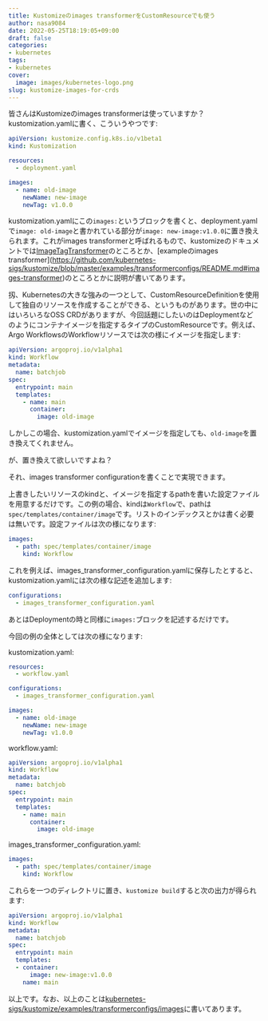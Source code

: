 ```yaml
---
title: Kustomizeのimages transformerをCustomResourceでも使う
author: nasa9084
date: 2022-05-25T18:19:05+09:00
draft: false
categories:
- kubernetes
tags:
- kubernetes
cover:
  image: images/kubernetes-logo.png
slug: kustomize-images-for-crds
---
```


皆さんはKustomizeのimages transformerは使っていますか？kustomization.yamlに書く、こういうやつです:

``` yaml
apiVersion: kustomize.config.k8s.io/v1beta1
kind: Kustomization

resources:
  - deployment.yaml

images:
  - name: old-image
    newName: new-image
    newTag: v1.0.0
```

kustomization.yamlにこの`images:`というブロックを書くと、deployment.yamlで`image: old-image`と書かれている部分が`image: new-image:v1.0.0`に置き換えられます。これがimages transformerと呼ばれるもので、kustomizeのドキュメントでは[ImageTagTransformer](https://kubectl.docs.kubernetes.io/references/kustomize/builtins/#_imagetagtransformer_)のところとか、[exampleのimages transformer](https://github.com/kubernetes-sigs/kustomize/blob/master/examples/transformerconfigs/README.md#images-transformer)のところとかに説明が書いてあります。

扨、Kubernetesの大きな強みの一つとして、CustomResourceDefinitionを使用して独自のリソースを作成することができる、というものがあります。世の中にはいろいろなOSS CRDがありますが、今回話題にしたいのはDeploymentなどのようにコンテナイメージを指定するタイプのCustomResourceです。例えば、Argo WorkflowsのWorkflowリソースでは次の様にイメージを指定します:

``` yaml
apiVersion: argoproj.io/v1alpha1
kind: Workflow
metadata:
  name: batchjob
spec:
  entrypoint: main
  templates:
    - name: main
      container:
        image: old-image
```

しかしこの場合、kustomization.yamlでイメージを指定しても、`old-image`を置き換えてくれません。

が、置き換えて欲しいですよね？

それ、images transformer configurationを書くことで実現できます。

上書きしたいリソースのkindと、イメージを指定するpathを書いた設定ファイルを用意するだけです。この例の場合、kindは`Workflow`で、pathは`spec/templates/container/image`です。リストのインデックスとかは書く必要は無いです。設定ファイルは次の様になります:

``` yaml
images:
  - path: spec/templates/container/image
    kind: Workflow
```

これを例えば、images_transformer_configuration.yamlに保存したとすると、kustomization.yamlには次の様な記述を追加します:

``` yaml
configurations:
  - images_transformer_configuration.yaml
```

あとはDeploymentの時と同様に`images:`ブロックを記述するだけです。

今回の例の全体としては次の様になります:

kustomization.yaml:

``` yaml
resources:
  - workflow.yaml

configurations:
  - images_transformer_configuration.yaml

images:
  - name: old-image
    newName: new-image
    newTag: v1.0.0
```

workflow.yaml:

``` yaml
apiVersion: argoproj.io/v1alpha1
kind: Workflow
metadata:
  name: batchjob
spec:
  entrypoint: main
  templates:
    - name: main
      container:
        image: old-image
```

images_transformer_configuration.yaml:

``` yaml
images:
  - path: spec/templates/container/image
    kind: Workflow
```

これらを一つのディレクトリに置き、`kustomize build`すると次の出力が得られます:

``` yaml
apiVersion: argoproj.io/v1alpha1
kind: Workflow
metadata:
  name: batchjob
spec:
  entrypoint: main
  templates:
  - container:
      image: new-image:v1.0.0
    name: main
```

以上です。なお、以上のことは[kubernetes-sigs/kustomize/examples/transformerconfigs/images](https://github.com/kubernetes-sigs/kustomize/blob/master/examples/transformerconfigs/images/README.md)に書いてあります。
